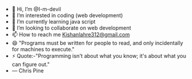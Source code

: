 - 👋 Hi, I’m @I-m-devil
- 👀 I’m interested in coding (web development)
- 🌱 I’m currently learning java script
- 💞️ I’m looking to collaborate on web development
- 📫 How to reach me Kishanlahre312@gmail.com
- 😄 "Programs must be written for people to read, and only incidentally for machines to execute."
- ⚡ Quote:-"Programming isn't about what you know; it's about what you can figure out."
- — Chris Pine

<!---
I-m-devil/I-m-devil is a ✨ special ✨ repository because its `README.md` (this file) appears on your GitHub profile.
You can click the Preview link to take a look at your changes.
--->
